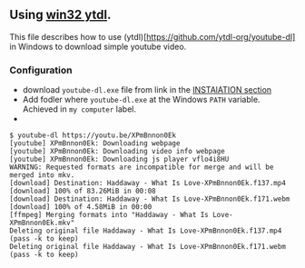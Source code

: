 ## Using [win32 ytdl](https://github.com/ytdl-org/youtube-dl).

This file describes how to use (ytdl)[https://github.com/ytdl-org/youtube-dl] in Windows to download simple youtube video.

### Configuration

- download `youtube-dl.exe` file from link in the [INSTAlATION section](https://github.com/ytdl-org/youtube-dl#installation)
- Add fodler where `youtube-dl.exe` at the Windows `PATH` variable. Achieved in `my computer` label.
- 
```
$ youtube-dl https://youtu.be/XPmBnnon0Ek
[youtube] XPmBnnon0Ek: Downloading webpage
[youtube] XPmBnnon0Ek: Downloading video info webpage
[youtube] XPmBnnon0Ek: Downloading js player vflo4i8HU
WARNING: Requested formats are incompatible for merge and will be merged into mkv.
[download] Destination: Haddaway - What Is Love-XPmBnnon0Ek.f137.mp4
[download] 100% of 83.26MiB in 00:08
[download] Destination: Haddaway - What Is Love-XPmBnnon0Ek.f171.webm
[download] 100% of 4.58MiB in 00:00
[ffmpeg] Merging formats into "Haddaway - What Is Love-XPmBnnon0Ek.mkv"
Deleting original file Haddaway - What Is Love-XPmBnnon0Ek.f137.mp4 (pass -k to keep)
Deleting original file Haddaway - What Is Love-XPmBnnon0Ek.f171.webm (pass -k to keep)
```

